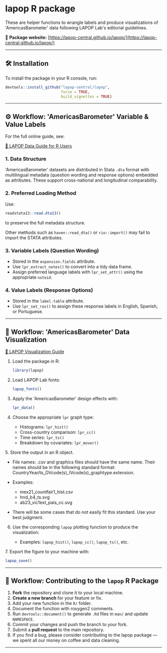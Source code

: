 # lapop R package

These are helper functions to wrangle labels and produce visualizations of 'AmericasBarometer' data following LAPOP Lab's editorial guidelines.

🔗 **Package website:** [https://lapop-central.github.io/lapop/](https://lapop-central.github.io/lapop/)

---

## 🛠️ Installation

To install the package in your R console, run:

```r
devtools::install_github("lapop-central/lapop", 
                         force = TRUE, 
                         build_vignettes = TRUE)
```

---

## ⚙️ Workflow: 'AmericasBarometer' Variable & Value Labels

For the full online guide, see:

<a href="https://lapop-central.github.io/lapop/articles/lapop-r-labels.html" target="_blank">📖 LAPOP Data Guide for R Users</a>

### 1. Data Structure

'AmericasBarometer' datasets are distributed in Stata `.dta` format with multilingual metadata (question wording and response options) embedded as attributes. These support cross-national and longitudinal comparability.

### 2. Preferred Loading Method

Use:

```r
readstata13::read.dta13()
```

to preserve the full metadata structure.

Other methods such as `haven::read_dta()` or `rio::import()` may fail to import the STATA attributes.

### 3. Variable Labels (Question Wording)

- Stored in the `expansion.fields` attribute.
- Use `lpr_extract_notes()` to convert into a tidy data frame.
- Assign preferred language labels with `lpr_set_attr()` using the appropriate `noteid`.

### 4. Value Labels (Response Options)

- Stored in the `label.table` attribute.
- Use `lpr_set_ros()` to assign these response labels in English, Spanish, or Portuguese.

---

## 🎨 Workflow: 'AmericasBarometer' Data Visualization

<a href="https://lapop-central.github.io/lapop/articles/lapop-visualization.html" target="_blank">📖 LAPOP Visualization Guide</a>

1. Load the package in R:

   ```r
   library(lapop)
   ```

2. Load LAPOP Lab fonts:

   ```r
   lapop_fonts()
   ```

3. Apply the 'AmericasBarometer' design effects with:

   ```r
   lpr_data()
   ```

4. Choose the appropriate `lpr` graph type:
   - Histograms: `lpr_hist()`
   - Cross-country comparison: `lpr_cc()`
   - Time series: `lpr_ts()`
   - Breakdown by covariates: `lpr_mover()`  

<p>5. Store the output in an R object.</p>

   - File names: .csv and graphics files should have the same name. Their names should be in the following standard format: CountryYear/ts_DVcode(s)_IVcode(s)_graphtype.extension.
   - Examples:
      
      - mex21_countfair1_hist.csv
      - hnd_b4_ts.svg
      - ab23_vic1ext_pais_cc.svg
   - There will be some cases that do not easily fit this standard. Use your best judgment.

6. Use the corresponding `lapop` plotting function to produce the visualization:

   - Examples: `lapop_hist()`, `lapop_cc()`, `lapop_ts()`, etc.

<p>7. Export the figure to your machine with:</p>

   ```r
   lapop_save()
   ```
---

## 🤝 Workflow: Contributing to the `lapop` R Package

1. **Fork** the repository and clone it to your local machine.
2. **Create a new branch** for your feature or fix.
3. Add your new function in the `R/` folder.
4. Document the function with roxygen2 comments.
5. Run `devtools::document()` to generate `.Rd` files in `man/` and update `NAMESPACE`.
6. Commit your changes and push the branch to your fork.
7. Submit a **pull request** to the main repository.
8. If you find a bug, please consider contributing to the lapop package — we spent all our money on coffee and data cleaning.

---
